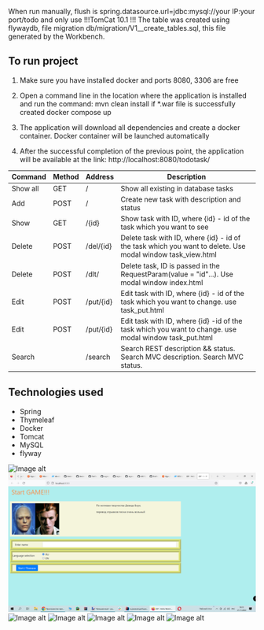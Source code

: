 When run manually, flush is spring.datasource.url=jdbc:mysql://your IP:your port/todo 
and only use !!!TomCat 10.1 !!!
The table was created using flywaydb, file migration db/migration/V1__create_tables.sql, this file generated by the Workbench.

## To run project
1. Make sure you have installed docker and ports 8080, 3306 are free
2. Open a command line in the location where the application is installed and run the command:
   mvn clean install
   if *.war file is successfully created
   docker compose up

3. The application will download all dependencies and create a docker container. Docker container will be launched automatically
4. After the successful completion of the previous point, the application will be available at the link:
http://localhost:8080/todotask/

| Command  | Method | Address        | Description                                                                                                |
|----------|--------|----------------|------------------------------------------------------------------------------------------------------------|
| Show all | GET    | <app>/         | Show all existing in database tasks                                                                        |
| Add      | POST   | <app>/         | Create new task with description and status                                                                |
| Show     | GET    | <app>/{id}     | Show task with ID, where {id} - id of the task which you want to see                                       |
| Delete   | POST   | <app>/del/{id} | Delete task with ID, where {id} - id of the task which you want to delete. Use modal window task_view.html |
| Delete   | POST   | <app>/dlt/     | Delete task, ID is passed in the RequestParam(value = "id"...). Use modal window index.html                |
| Edit     | POST   | <app>/put/{id} | Edit task with ID, where {id} - id of the task which you want to change. use task_put.html                 |
| Edit     | POST   | <app>/put/{id} | Edit task with ID, where {id} -id of the task which you want to change. use modal window task_put.html     |
| Search   |        | <app>/search   | Search REST description && status.  Search MVC description. Search MVC status.                             |

## Technologies used
- Spring
- Thymeleaf
- Docker
- Tomcat
- MySQL
- flyway

![Image alt](https://github.com/sfill70/com.javarush.golf.filippov.todotask/raw/master/src/main/resources/static/img/td_start.png)
![Image alt](https://raw.githubusercontent.com/sfill70/ru.javarush.golf.quest/master/src/main/webapp/static/img/start_page.png)
![Image alt](https://github.com/sfill70/com.javarush.golf.filippov.todotask/raw/master/src/main/resources/static/img/td_add.png)
![Image alt](https://raw.githubusercontent.com/sfill70/com/javarush.golf.filippov.todotask/master/src/main/resources/static/img/td_start.png)
![Image alt](https://raw.githubusercontent.com/sfill70/todotask/tree/master/src/main/resources/static/img/td_add.png)
![Image alt](https://raw.githubusercontent.com/sfill70/todotask/tree/master/src/main/resources/static/img/td_dell.png)
![Image alt](https://raw.githubusercontent.com/sfill70/todotask/tree/master/src/main/resources/static/img/td_run_container.png)